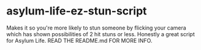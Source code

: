 # asylum-life-ez-stun-script
Makes it so you're more likely to stun someone by flicking your camera which has shown possibilities of 2 hit stuns or less. Honestly a great script for Asylum Life. READ THE README.md FOR MORE INFO.
